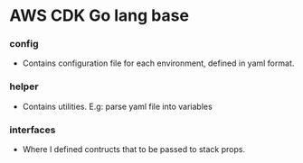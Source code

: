 # AWS CDK Go lang base

### config
- Contains configuration file for each environment, defined in yaml format.

### helper
- Contains utilities. E.g: parse yaml file into variables

### interfaces
- Where I defined contructs that to be passed to stack props.